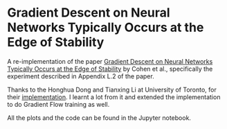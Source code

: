 # Gradient Descent on Neural Networks Typically Occurs at the Edge of Stability

A re-implementation of the paper [Gradient Descent on Neural Networks Typically Occurs at the Edge of Stability](https://arxiv.org/abs/2103.00065v3) by Cohen et al., specifically the experiment described in Appendix L.2 of the paper.

Thanks to the Honghua Dong and Tianxing Li at University of Toronto, for their [implementation](https://colab.research.google.com/drive/1yXyJIAAqFHAV_uNoW5WGBIfyp-5gpGWu?usp=sharing). I learnt a lot from it and extended the implementation to do Gradient Flow training as well.

All the plots and the code can be found in the Jupyter notebook.